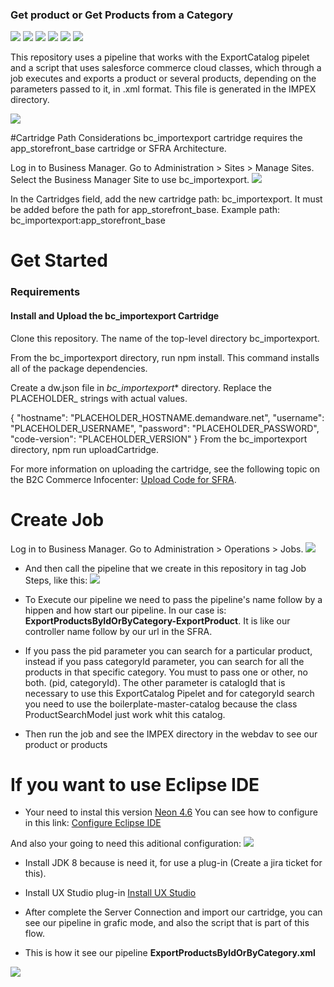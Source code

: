 ### Get product or Get Products from a Category

![](https://img.shields.io/github/stars/pandao/editor.md.svg) ![](https://img.shields.io/github/forks/pandao/editor.md.svg) ![](https://img.shields.io/github/tag/pandao/editor.md.svg) ![](https://img.shields.io/github/release/pandao/editor.md.svg) ![](https://img.shields.io/github/issues/pandao/editor.md.svg) ![](https://img.shields.io/bower/v/editor.md.svg)

This repository uses a pipeline that works with the ExportCatalog pipelet and a script that uses salesforce commerce cloud classes, which through a job executes and exports a product or several products, depending on the parameters passed to it, in .xml format. This file is generated in the IMPEX directory.

![](https://i.ibb.co/Xt9n1mc/Export-File.png)

#Cartridge Path Considerations
bc_importexport cartridge requires the app_storefront_base cartridge or SFRA Architecture.

Log in to Business Manager.
Go to Administration > Sites > Manage Sites.
Select the Business Manager Site to use bc_importexport.
![](https://i.ibb.co/W3jzqPp/Business-Manager-Site.png)

In the Cartridges field, add the new cartridge path: bc_importexport. It must be added before the path for app_storefront_base. Example path: bc_importexport:app_storefront_base

# Get Started
### Requirements
#### Install and Upload the bc_importexport Cartridge

Clone this repository. The name of the top-level directory bc_importexport.

From the bc_importexport directory, run npm install. This command installs all of the package dependencies.

Create a dw.json file in *bc_importexport** directory. Replace the PLACEHOLDER_ strings with actual values.

{
    "hostname": "PLACEHOLDER_HOSTNAME.demandware.net",
    "username": "PLACEHOLDER_USERNAME",
    "password": "PLACEHOLDER_PASSWORD",
    "code-version": "PLACEHOLDER_VERSION"
}
From the bc_importexport directory, npm run uploadCartridge.

For more information on uploading the cartridge, see the following topic on the B2C Commerce Infocenter: [Upload Code for SFRA](https://documentation.b2c.commercecloud.salesforce.com/DOC2/index.jsp?topic=%2Fcom.demandware.dochelp%2Fcontent%2Fb2c_commerce%2Ftopics%2Fsfra%2Fb2c_uploading_code.html "Upload Code for SFRA").

# Create Job
Log in to Business Manager.
Go to Administration > Operations > Jobs.
![](https://i.ibb.co/0r3W0cG/Create-New-Job.png)

- And then call the pipeline that we create in this repository in tag Job Steps,  like this:
![](https://i.ibb.co/ctR9DNG/Configuration-Steps.png)

- To Execute our pipeline we need to pass the pipeline's name follow by a hippen and how start our pipeline. In our case is: **ExportProductsByIdOrByCategory-ExportProduct**. It is like our controller name follow by our url in the SFRA.

- If you pass the pid parameter you can search for a particular product, instead if you pass categoryId parameter, you can search for all the products in that specific category. You must to pass one or other, no both. (pid, categoryId). The other parameter is catalogId that is necessary to use this ExportCatalog Pipelet and for categoryId search you need to use the boilerplate-master-catalog because the class ProductSearchModel just work whit this catalog.

- Then run the job and see the IMPEX directory in the webdav to see our product or products

# If you want to use Eclipse IDE
- Your need to instal this version [Neon 4.6](https://www.eclipse.org/downloads/packages/release/neon/3 "Neon 4.6")
 You can see how to configure in this link: [Configure Eclipse IDE](https://confluence.ontrq.com/pages/viewpage.action?spaceKey=ACDC&title=Lab%3A+Eclipse+IDE+Setup "Configure Eclipse IDE")
 
 And also your going to need this aditional configuration: ![](https://i.ibb.co/1zxD5cg/Preference-Network-Connections-Direct.png)
- Install JDK 8 because is need it, for use a plug-in (Create a jira ticket for this).
- Install  UX Studio plug-in [Install UX Studio](https://documentation.b2c.commercecloud.salesforce.com/DOC1/index.jsp?topic=%2Fcom.demandware.dochelp%2FLegacyDevDoc%2FInstallUXStudio.html&resultof=%22%45%63%6c%69%70%73%65%22%20%22%65%63%6c%69%70%73%22%20 "Install UX Studio")

- After complete the Server Connection and import our cartridge, you can see our pipeline in grafic mode, and also the script that is part of this flow.
- This is how it see our pipeline **ExportProductsByIdOrByCategory.xml**

![](https://i.ibb.co/1qWkRMh/pipeline-Export-Products-By-Id-Or-By-Category-xml.png)
